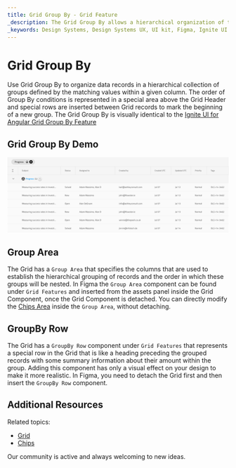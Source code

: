 ```yaml
---
title: Grid Group By - Grid Feature
_description: The Grid Group By allows a hierarchical organization of the Grid records according to common values for a selected column.
_keywords: Design Systems, Design Systems UX, UI kit, Figma, Ignite UI for Angular, Figma to Angular, Angular, Angular Design System, Export code from Figma, Design Kits for Angular, Figma HTML, Figma to HTML, Figma UI kits
---
```


# Grid Group By

Use Grid Group By to organize data records in a hierarchical collection of groups defined by the matching values within a given column. The order of Group By conditions is represented in a special area above the Grid Header and special rows are inserted between Grid records to mark the beginning of a new group. The Grid Group By is visually identical to the [Ignite UI for Angular Grid Group By Feature](https://www.infragistics.com/products/ignite-ui-angular/angular/components/grid/groupby.html)

## Grid Group By Demo

<img class="responsive-img" src="../images/grid_group_by_demo.png" srcset="../images/grid_group_by_demo@2x.png 2x" />

## Group Area

The Grid has a `Group Area` that specifies the columns that are used to establish the hierarchical grouping of records and the order in which these groups will be nested. In Figma the `Group Area` component can be found under `Grid Features` and inserted from the assets panel inside the Grid Component, once the Grid Component is detached. You can directly modify the [Chips Area](chips.md) inside the `Group Area`, without detaching.

## GroupBy Row

The Grid has a `GroupBy Row` component under `Grid Features` that represents a special row in the Grid that is like a heading preceding the grouped records with some summary information about their amount within the group. Adding this component has only a visual effect on your design to make it more realistic. In Figma, you need to detach the Grid first and then insert the `GroupBy Row` component.

## Additional Resources

Related topics:

- [Grid](grid.md)
- [Chips](chips.md)
  <div class="divider--half"></div>

Our community is active and always welcoming to new ideas.
